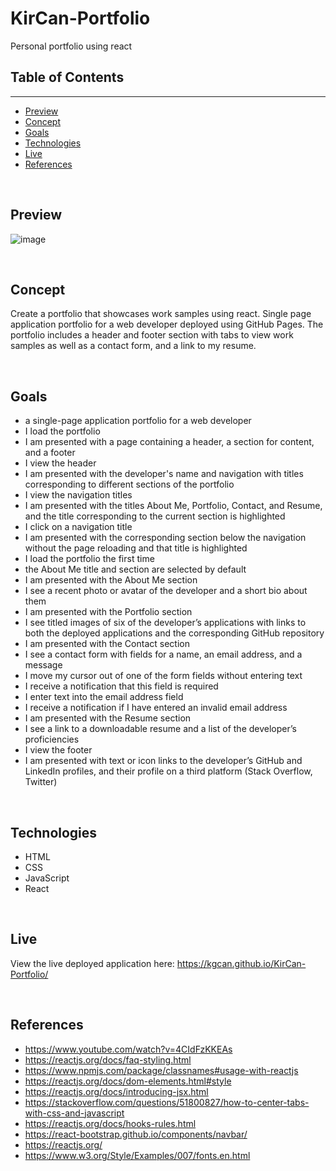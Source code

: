 # KirCan-Portfolio
Personal portfolio using react

## Table of Contents

---

- [Preview](Preview)
- [Concept](#concept)
- [Goals](#goals)
- [Technologies](#technologies)
- [Live](#live)
- [References](#references)

&nbsp;

## Preview

![image](https://user-images.githubusercontent.com/88002224/155902773-fcc2fcf6-6c07-4529-8619-264ac4819ba9.png)

&nbsp;

## Concept

Create a portfolio that showcases work samples using react. Single page application portfolio for a web developer deployed using GitHub Pages.  The portfolio includes a header and footer section with tabs to view work samples as well as a contact form, and a link to my resume. 

&nbsp;

## Goals

- a single-page application portfolio for a web developer
- I load the portfolio
- I am presented with a page containing a header, a section for content, and a footer
- I view the header
- I am presented with the developer's name and navigation with titles corresponding to different sections of the portfolio
- I view the navigation titles
- I am presented with the titles About Me, Portfolio, Contact, and Resume, and the title corresponding to the current section is highlighted
- I click on a navigation title
- I am presented with the corresponding section below the navigation without the page reloading and that title is highlighted
- I load the portfolio the first time
- the About Me title and section are selected by default
- I am presented with the About Me section
- I see a recent photo or avatar of the developer and a short bio about them
- I am presented with the Portfolio section
- I see titled images of six of the developer’s applications with links to both the deployed applications and the corresponding GitHub repository
- I am presented with the Contact section
- I see a contact form with fields for a name, an email address, and a message
- I move my cursor out of one of the form fields without entering text
- I receive a notification that this field is required
- I enter text into the email address field
- I receive a notification if I have entered an invalid email address
- I am presented with the Resume section
- I see a link to a downloadable resume and a list of the developer’s proficiencies
- I view the footer
- I am presented with text or icon links to the developer’s GitHub and LinkedIn profiles, and their profile on a third platform (Stack Overflow, Twitter)

&nbsp;

## Technologies

- HTML
- CSS
- JavaScript
- React

&nbsp;

## Live

View the live deployed application here: https://kgcan.github.io/KirCan-Portfolio/

&nbsp;

## References

- https://www.youtube.com/watch?v=4CIdFzKKEAs
- https://reactjs.org/docs/faq-styling.html
- https://www.npmjs.com/package/classnames#usage-with-reactjs
- https://reactjs.org/docs/dom-elements.html#style
- https://reactjs.org/docs/introducing-jsx.html
- https://stackoverflow.com/questions/51800827/how-to-center-tabs-with-css-and-javascript
- https://reactjs.org/docs/hooks-rules.html
- https://react-bootstrap.github.io/components/navbar/
- https://reactjs.org/
- https://www.w3.org/Style/Examples/007/fonts.en.html